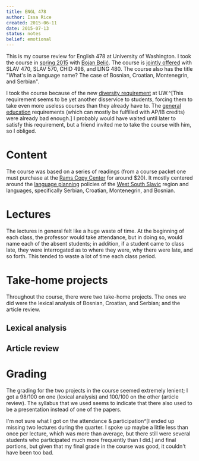 ```yaml
---
title: ENGL 478
author: Issa Rice
created: 2015-06-11
date: 2015-07-13
status: notes
belief: emotional
---
```


This is my course review for English 478 at University of Washington.
I took the course in [spring 2015] with [Bojan Belić][belic].
The course is [jointly offered] with SLAV 470, SLAV 570, CHID 498, and
LING 480. The course also has the title "What's in a language name? The
case of Bosnian, Croatian, Montenegrin, and Serbian".

[spring 2015]: spring-2015-at-the-university-of-washington
[belic]: https://slavic.washington.edu/people/bojan-belic
[jointly offered]: https://depts.washington.edu/registra/curriculum/jointCourses.php

I took the course because of the new [diversity requirement] at
UW.^[This requirement seems to be yet another disservice to students, forcing them to take even more useless courses than they already have to. The [general education](http://www.benkuhn.net/gened) requirements (which can mostly be fulfilled with AP/IB credits) were already bad enough.] I probably would have waited until later to satisfy this
requirement, but a friend invited me to take the course with him, so I
obliged.

[diversity requirement]: https://www.washington.edu/uaa/advising/general-education-requirements/diversity/

# Content

The course was based on a series of readings (from a course packet one
must purchase at the [Rams Copy Center](http://www.ramscopy.com/) for around $20). It mostly centered around the [language planning](!w) policies of the [West South Slavic](!w) region and languages, specifically Serbian, Croatian, Montenegrin, and Bosnian.

# Lectures

The lectures in general felt like a huge waste of time. At the beginning of each class, the professor would take attendance, but in doing so, would name each of the absent students; in addition, if a student came to class late, they were interrogated as to where they were, why there were late, and so forth. This tended to waste a lot of time each class period.

# Take-home projects

Throughout the course, there were two take-home projects. The ones we did were the lexical analysis of Bosnian, Croatian, and Serbian; and the article review.

## Lexical analysis

## Article review

# Grading

The grading for the two projects in the course seemed extremely lenient;
I got a 98/100  on one (lexical analysis) and 100/100 on the other
(article review). The syllabus that we used seems to indicate that there
also used to be a presentation instead of one of the papers.

I'm not sure what I got on the attendance \& participation^[I ended up missing two lectures during the quarter. I spoke up maybe a little less than once per lecture, which was more than average, but there still were several students who participated much more frequently than I did.] and final portions, but given that my final grade in the course was good, it couldn't have been too bad.
